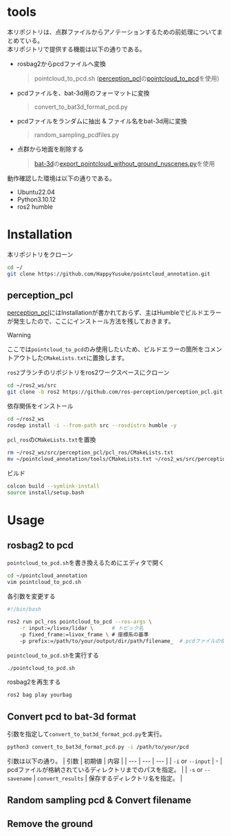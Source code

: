 # tools
本リポジトリは、点群ファイルからアノテーションするための前処理についてまとめている。<br>
本リポジトリで提供する機能は以下の通りである。

* rosbag2からpcdファイルへ変換
  > pointcloud_to_pcd.sh ([perception_pcl](https://github.com/ros-perception/perception_pcl.git)の[pointcloud_to_pcd]([pcl_ros/tools/pointcloud_to_pcd.cpp](https://github.com/ros-perception/perception_pcl/blob/humble/pcl_ros/tools/pointcloud_to_pcd.cpp))を使用)

* pcdファイルを、bat-3d用のフォーマットに変換
  > convert_to_bat3d_format_pcd.py

* pcdファイルをランダムに抽出 & ファイル名をbat-3d用に変換
  > random_sampling_pcdfiles.py

* 点群から地面を削除する
  > [bat-3d](https://github.com/walzimmer/bat-3d.git)の[export_pointcloud_without_ground_nuscenes.py](https://github.com/walzimmer/bat-3d/blob/master/scripts/nuscenes_devkit/python-sdk/scripts/export_pointcloud_without_ground_nuscenes.py)を使用

動作確認した環境は以下の通りである。

* Ubuntu22.04
* Python3.10.12
* ros2 humble

# Installation
本リポジトリをクローン
```bash
cd ~/
git clone https://github.com/HappyYusuke/pointcloud_annotation.git
```

## perception_pcl
[perception_pcl](https://github.com/ros-perception/perception_pcl.git)にはInstallationが書かれておらず、主はHumbleでビルドエラーが発生したので、ここにインストール方法を残しておきます。<br>

> [!WARNING]
> ここでは`pointcloud_to_pcd`のみ使用したいため、ビルドエラーの箇所をコメントアウトした`CMakeLists.txt`に置換します。

`ros2`ブランチのリポジトリをros2ワークスペースにクローン
```bash
cd ~/ros2_ws/src
git clone -b ros2 https://github.com/ros-perception/perception_pcl.git
```

依存関係をインストール
```bash
cd ~/ros2_ws
rosdep install -i --from-path src --rosdistro humble -y
```

`pcl_ros`の`CMakeLists.txt`を置換
```bash
rm ~/ros2_ws/src/perception_pcl/pcl_ros/CMakeLists.txt
mv ~/pointcloud_annotation/tools/CMakeLists.txt ~/ros2_ws/src/perception_pcl/pcl_ros
```

ビルド
```bash
colcon build --symlink-install
source install/setup.bash
```

# Usage
## rosbag2 to pcd
`pointcloud_to_pcd.sh`を書き換えるためにエディタで開く
```bash
cd ~/pointcloud_annotation
vim pointcloud_to_pcd.sh
```

各引数を変更する
```sh
#!/bin/bash

ros2 run pcl_ros pointcloud_to_pcd --ros-args \
    -r input:=/livox/lidar \      # トピック名
    -p fixed_frame:=livox_frame \ # 座標系の基準
    -p prefix:=/path/to/your/output/dir/path/filename_  # pcdファイルの保存先
```

`pointcloud_to_pcd.sh`を実行する
```bash
./pointcloud_to_pcd.sh
```

rosbag2を再生する
```bash
ros2 bag play yourbag
```

## Convert pcd to bat-3d format
引数を指定して`convert_to_bat3d_format_pcd.py`を実行。
```bash
python3 convert_to_bat3d_format_pcd.py -i /path/to/your/pcd 
```

引数は以下の通り。
| 引数 | 初期値 | 内容 |
| --- | --- | --- |
| `-i` or `--input` | - | pcdファイルが格納されているディレクトリまでのパスを指定。 |
| `-s` or `--savename` | `convert_results` | 保存するディレクトリ名を指定。 |

## Random sampling pcd & Convert filename


## Remove the ground

